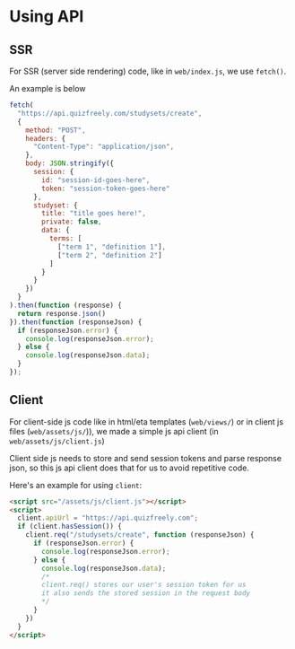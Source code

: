 # Using API

## SSR

For SSR (server side rendering) code, like in `web/index.js`, we use `fetch()`.

An example is below
```js
fetch(
  "https://api.quizfreely.com/studysets/create",
  {
    method: "POST",
    headers: {
      "Content-Type": "application/json",
    },
    body: JSON.stringify({
      session: {
        id: "session-id-goes-here",
        token: "session-token-goes-here"
      },
      studyset: {
        title: "title goes here!",
        private: false,
        data: {
          terms: [
            ["term 1", "definition 1"],
            ["term 2", "definition 2"]
          ]
        }
      }
    })
  }
).then(function (response) {
  return response.json()
}).then(function (responseJson) {
  if (responseJson.error) {
    console.log(responseJson.error);
  } else {
    console.log(responseJson.data);
  }
});
```

## Client

For client-side js code like in html/eta templates (`web/views/`) or in client js files (`web/assets/js/`)), we made a simple js api client (in `web/assets/js/client.js`)

Client side js needs to store and send session tokens and parse response json, so this js api client does that for us to avoid repetitive code.

Here's an example for using `client`:
```html
<script src="/assets/js/client.js"></script>
<script>
  client.apiUrl = "https://api.quizfreely.com";
  if (client.hasSession()) {
    client.req("/studysets/create", function (responseJson) {
      if (responseJson.error) {
        console.log(responseJson.error);
      } else {
        console.log(responseJson.data);
        /*
        client.req() stores our user's session token for us
        it also sends the stored session in the request body
        */
      }
    })
  }
</script>
```

